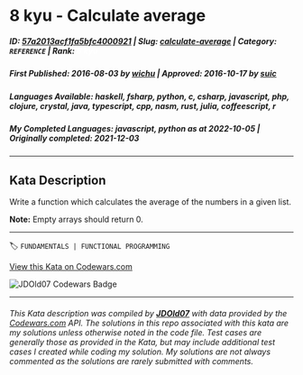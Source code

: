 # 8 kyu - Calculate average 

##### **ID**: [57a2013acf1fa5bfc4000921](https://www.codewars.com/kata/57a2013acf1fa5bfc4000921) | **Slug**: [calculate-average](https://www.codewars.com/kata/57a2013acf1fa5bfc4000921) | **Category**: `REFERENCE` | **Rank**: <span style="color:white">8 kyu</span>

##### **First Published**: 2016-08-03 ***by*** [wichu](https://www.codewars.com/users/wichu) | **Approved**: 2016-10-17 ***by*** [suic](https://www.codewars.com/users/suic)

##### **Languages Available**: haskell, fsharp, python, c, csharp, javascript, php, clojure, crystal, java, typescript, cpp, nasm, rust, julia, coffeescript, r

##### **My Completed Languages**: javascript, python ***as at*** 2022-10-05 | **Originally completed**: 2021-12-03

---

## Kata Description


Write a function which calculates the average of the numbers in a given list.



**Note:** Empty arrays should return 0.

---


🏷 `FUNDAMENTALS | FUNCTIONAL PROGRAMMING`


[View this Kata on Codewars.com](https://www.codewars.com/kata/57a2013acf1fa5bfc4000921)

![](https://www.codewars.com/users/jdold07/badges/large "JDOld07 Codewars Badge")

---

###### *This Kata description was compiled by [**JDOld07**](https://tpstech.dev) with data provided by the [Codewars.com](https://www.codewars.com) API.  The solutions in this repo associated with this kata are my solutions unless otherwise noted in the code file.  Test cases are generally those as provided in the Kata, but may include additional test cases I created while coding my solution.  My solutions are not always commented as the solutions are rarely submitted with comments.*
